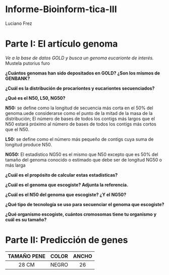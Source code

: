 # Informe-Bioinform-tica-III
Luciano Frez

# **Parte I: El artículo genoma**

*Ve a la base de datos GOLD y busca un genoma eucarionte de interés.*
Mustela putorius furo

**¿Cuántos genomas han sido depositados en GOLD? ¿Son los mismos de GENBANK?**

**¿Cuál es la distribución de procariontes y eucariontes secuenciados?**

**¿Qué es el N50, L50, NG50?**
 
 **N50:** se define como la longitud de secuencia más corta en el 50% del genoma.uede considerarse como el punto de la mitad de la masa de la distribución; El número de bases de todos los contigs más largos que el N50 estará próximo al número de bases de todos los contigs más cortos que el N50.
 
 **L50:** se define como el número más pequeño de contigs cuya suma de longitud produce N50.
 
 **NG50:** El estadístico NG50 es el mismo que N50 excepto que es 50% del tamaño del genoma conocido o estimado que debe ser de longitud NG50 o más larga

**¿Cuál es el propósito de calcular estas estadísticas?**

**¿Cuál es el genoma que escogiste? Adjunta la referencia.**

**¿Cuál es el N50 del genoma que escogiste? ¿Y el NG50?**

**¿Qué tipo de tecnología se uso para secuenciar el genoma que escogiste?**

**¿Qué organismo escogiste, cuántos cromosomas tiene tu organismo y cuál es su tamaño?**

# **Parte II: Predicción de genes**

|TAMAÑO PENE|COLOR|ANCHO|
|:---------:|:---:|:---:|
|28 CM| NEGRO| 26|

